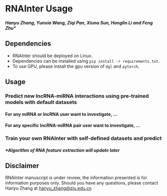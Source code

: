 # RNAInter Usage
##### Hanyu Zhang, Yunxia Wang, Ziqi Pan, Xiuna Sun, Honglin Li and Feng Zhu*
## Dependencies
- RNAInter should be deployed on Linux.
- Dependencies can be installed using `pip install -r requirements.txt`.
- To use GPU, please install the gpu version of `dgl` and `pytorch`.
## Usage
### Predict new lncRNA-miRNA interactions using pre-trained models with default datasets
#### For any miRNA or lncRNA user want to investigate, ...
#### For any specific lncRNA-miRNA pair user want to investigate, ...
### Train your own RNAInter with self-defined datasets and predict

##### *Algorithm of RNA feature extraction will update later

## Disclaimer
RNAInter manuscript is under review, the information presented is for information purposes only. Should you have any questions, please contact Hanyu Zhang at hanyu_zhang@zju.edu.cn

